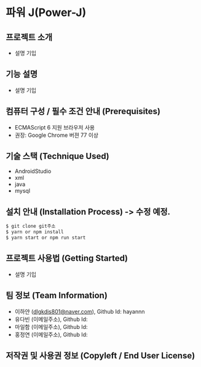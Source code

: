 # 파워 J(Power-J)

## 프로젝트 소개
- 설명 기입


## 기능 설명
 - 설명 기입

## 컴퓨터 구성 / 필수 조건 안내 (Prerequisites)
* ECMAScript 6 지원 브라우저 사용
* 권장: Google Chrome 버젼 77 이상

## 기술 스택 (Technique Used) 
 -  AndroidStudio
 -  xml
 -  java
 -  mysql

## 설치 안내 (Installation Process) -> 수정 예정.
```bash
$ git clone git주소
$ yarn or npm install
$ yarn start or npm run start
```

## 프로젝트 사용법 (Getting Started)
- 설명 기입

## 팀 정보 (Team Information)
- 이하얀 (dlgkdis801@naver.com), Github Id: hayannn
- 유다빈 (이메일주소), Github Id:
- 마일함 (이메일주소), Github Id:
- 홍정연 (이메일주소), Github Id:

## 저작권 및 사용권 정보 (Copyleft / End User License)
